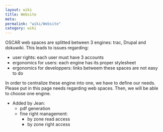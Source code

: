 ```yaml
---
layout: wiki
title: Website
meta: 
permalink: "wiki/Website"
category: wiki
---
```

<!-- Name: Website -->
<!-- Version: 1 -->
<!-- Author: jparpail -->

OSCAR web spaces are splitted between 3 engines: trac, Drupal and dokuwiki. This leads to issues regarding:
 * user rights: each user must have 3 accounts
 * ergonomics for users: each engine has its proper stylesheet
 * ergonomics for developpers: links betweem these spaces are not easy to do

In order to centralize these engine into one, we have to define our needs. Please put in this page needs regarding web spaces. Then, we will be able to choose one engine.

 * Added by Jean:
   * pdf generation
   * fine right management:
     * by zone read access
     * by zone right access
